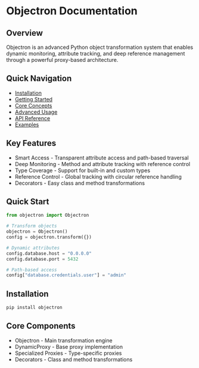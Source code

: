 
# Objectron Documentation

## Overview
Objectron is an advanced Python object transformation system that enables dynamic monitoring, attribute tracking, and deep reference management through a powerful proxy-based architecture.

## Quick Navigation
- [Installation](Installation.md)
- [Getting Started](Getting_Started.md)
- [Core Concepts](Core-Concepts.md)
- [Advanced Usage](Advanced-Usage.md)
- [API Reference](API-Reference.md)
- [Examples](Examples.md)

## Key Features
- Smart Access - Transparent attribute access and path-based traversal
- Deep Monitoring - Method and attribute tracking with reference control  
- Type Coverage - Support for built-in and custom types
- Reference Control - Global tracking with circular reference handling
- Decorators - Easy class and method transformations

## Quick Start
```python
from objectron import Objectron

# Transform objects
objectron = Objectron() 
config = objectron.transform({})

# Dynamic attributes
config.database.host = "0.0.0.0"
config.database.port = 5432

# Path-based access
config["database.credentials.user"] = "admin"
```

## Installation
```bash
pip install objectron
```

## Core Components
- Objectron - Main transformation engine
- DynamicProxy - Base proxy implementation 
- Specialized Proxies - Type-specific proxies
- Decorators - Class and method transformations
